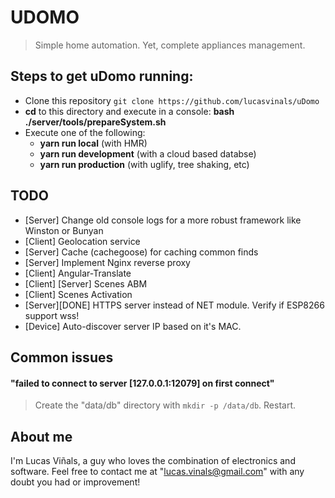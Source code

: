 # UDOMO
> Simple home automation. Yet, complete appliances management.

## Steps to get uDomo running:
* Clone this repository `git clone https://github.com/lucasvinals/uDomo`
* **cd** to this directory and execute in a console: **bash ./server/tools/prepareSystem.sh**
* Execute one of the following:
  <ul>
    <li><strong>yarn run local</strong> (with HMR)</li>
    <li><strong>yarn run development</strong> (with a cloud based databse)</li>
    <li><strong>yarn run production</strong> (with uglify, tree shaking, etc)</li>
  </ul>

## TODO
+ [Server] Change old console logs for a more robust framework like Winston or Bunyan
+ [Client] Geolocation service
+ [Server] Cache (cachegoose) for caching common finds
+ [Server] Implement Nginx reverse proxy
+ [Client] Angular-Translate
+ [Client] [Server] Scenes ABM
+ [Client] Scenes Activation
+ [Server][DONE] HTTPS server instead of NET module. Verify if ESP8266 support wss!
+ [Device] Auto-discover server IP based on it's MAC.

## Common issues
#### "failed to connect to server [127.0.0.1:12079] on first connect"
> Create the "data/db" directory with `mkdir -p /data/db`.
> Restart.

## About me
I'm Lucas Viñals, a guy who loves the combination of electronics and software.
Feel free to contact me at "lucas.vinals@gmail.com" with any doubt you had or improvement!
